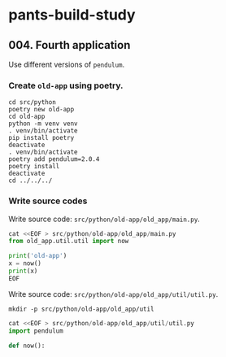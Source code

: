 # pants-build-study

## 004. Fourth application

Use different versions of `pendulum`.

### Create `old-app` using poetry.

```shell
cd src/python
poetry new old-app
cd old-app
python -m venv venv
. venv/bin/activate
pip install poetry
deactivate
. venv/bin/activate
poetry add pendulum=2.0.4
poetry install
deactivate
cd ../../../
```

### Write source codes

Write source code: `src/python/old-app/old_app/main.py`.

```python
cat <<EOF > src/python/old-app/old_app/main.py
from old_app.util.util import now

print('old-app')
x = now()
print(x)
EOF
```

Write source code: `src/python/old-app/old_app/util/util.py`.

```shell
mkdir -p src/python/old-app/old_app/util
```

```python
cat <<EOF > src/python/old-app/old_app/util/util.py
import pendulum

def now():
    return pendulum.now('Europe/Paris')
EOF
```


```shell
pants tailor ::
```

Update `src/python/old-app/old_app/util/BUILD` file.

```shell
cat <<EOF > src/python/old-app/old_app/util/BUILD
python_sources(
    dependencies=[
        "src/python/old-app:poetry#pendulum",
    ]
)
EOF
```

```shell
pants run src/python/old-app/old_app/main.py
```



```shell
cat <<EOF > src/python/old-app/BUILD
poetry_requirements(
    name="poetry",
)

pex_binary(
    name="old-app",
    entry_point="old_app/main.py",
)
EOF
```


```shell
rm -rf dist
pants package ::
```

```shell
cd dist/src.python.old-app
unzip old-app.pex
ls .deps
```

**Output:**
```
pendulum-2.0.4-cp311-cp311-manylinux_2_35_x86_64.whl
python_dateutil-2.8.2-py2.py3-none-any.whl
pytzdata-2020.1-py2.py3-none-any.whl
six-1.16.0-py2.py3-none-any.whl
```

You can see that `old-app` refers `2.0.4` of `pendulum`.

```shell
cd ../../
```
